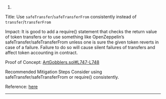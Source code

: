 1.
Title: Use `safeTransfer`/`safeTransferFrom` consistently instead of `transfer`/`transferFrom`

Impact:
It is good to add a require() statement that checks the return value of token transfers or to use something like OpenZeppelin’s safeTransfer/safeTransferFrom unless one is sure the given token reverts in case of a failure. Failure to do so will cause silent failures of transfers and affect token accounting in contract.

Proof of Concept:
[ArtGobblers.sol#L747-L748](https://github.com/code-423n4/2022-09-artgobblers/blob/main/src/ArtGobblers.sol#L747-L748)

Recommended Mitigation Steps
Consider using safeTransfer/safeTransferFrom or require() consistently.

Reference: [here](https://consensys.net/diligence/audits/2021/01/fei-protocol/#unchecked-return-value-for-iweth-transfer-call)
______________________________________________________________________